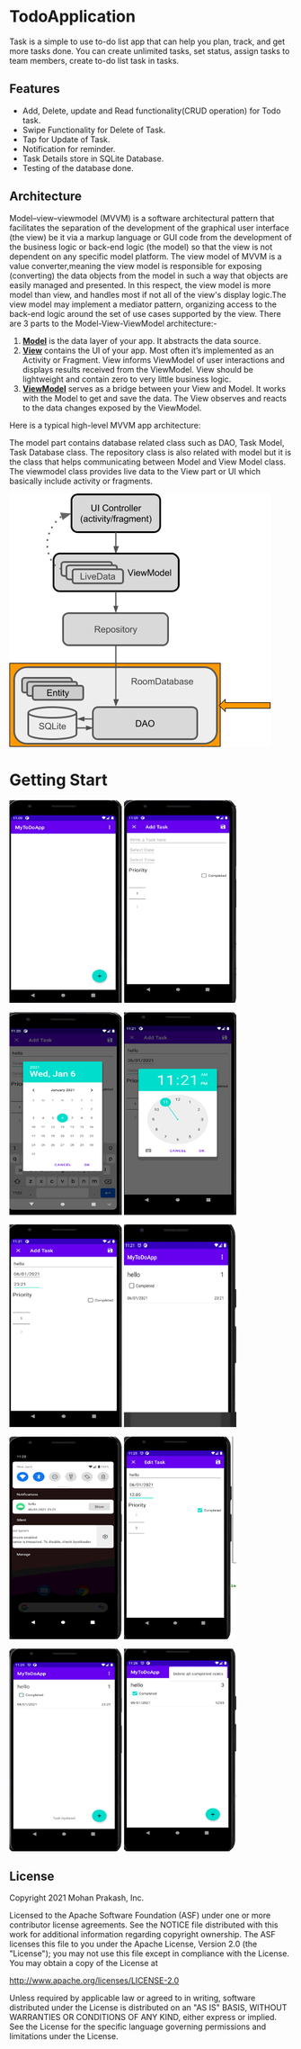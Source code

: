 # TodoApplication

Task is a simple to use to-do list app that can help you plan, track, and get more tasks done. You can create unlimited tasks, set status, assign tasks to team members, create to-do list task in tasks. 

## Features
- Add, Delete, update and Read functionality(CRUD operation) for Todo task.
- Swipe Functionality for Delete of Task.
- Tap for Update of Task.
- Notification for reminder.
- Task Details store in SQLite Database.
- Testing of the database done.

##  Architecture

Model–view–viewmodel (MVVM) is a software architectural pattern that facilitates the separation of the development of the graphical user interface (the view) be it via a markup language or GUI code from the development of the business logic or back-end logic (the model) so that the view is not dependent on any specific model platform. The view model of MVVM is a value converter,meaning the view model is responsible for exposing (converting) the data objects from the model in such a way that objects are easily managed and presented. In this respect, the view model is more model than view, and handles most if not all of the view's display logic.The view model may implement a mediator pattern, organizing access to the back-end logic around the set of use cases supported by the view.
There are 3 parts to the Model-View-ViewModel architecture:-

   1. <b><u>Model</u></b> is the data layer of your app. It abstracts the data source.
   2. <b><u>View</u></b> contains the UI of your app. Most often it’s implemented as an Activity or Fragment. View informs ViewModel of user interactions and displays results received from the ViewModel. View should be lightweight and contain zero to very little business logic.
   3. <b><u>ViewModel</u></b> serves as a bridge between your View and Model. It works with the Model to get and save the data. The View observes and reacts to the data changes exposed by the ViewModel.

Here is a typical high-level MVVM app architecture:
 
The model part contains database related class such as DAO, Task Model, Task Database class. The repository class is also related with model but it is the class that helps communicating between Model and View Model class. The viewmodel class provides live data to the View part or UI which basically include activity or fragments.

![](MVVM.png)

# Getting Start
<img src = "/image/m.PNG" width="200" height="360">       <img src = "/image/m1.PNG" width="200" height="360">

<img src = "/image/m2.PNG" width="200" height="360">      <img src = "/image/m3.PNG" width="200" height="360">

<img src = "/image/m4.PNG" width="200" height="360">      <img src = "/image/m5.PNG" width="200" height="360">

<img src = "/image/m6.PNG" width="200" height="360">      <img src = "/image/m7.PNG" width="200" height="360">

<img src = "/image/m8.PNG" width="200" height="360">      <img src = "/image/m9.PNG" width="200" height="360">


## License
Copyright 2021 Mohan Prakash, Inc.

Licensed to the Apache Software Foundation (ASF) under one or more contributor license agreements. See the NOTICE file distributed with this work for additional information regarding copyright ownership. The ASF licenses this file to you under the Apache License, Version 2.0 (the "License"); you may not use this file except in compliance with the License. You may obtain a copy of the License at

http://www.apache.org/licenses/LICENSE-2.0

Unless required by applicable law or agreed to in writing, software distributed under the License is distributed on an "AS IS" BASIS, WITHOUT WARRANTIES OR CONDITIONS OF ANY KIND, either express or implied. See the License for the specific language governing permissions and limitations under the License.
